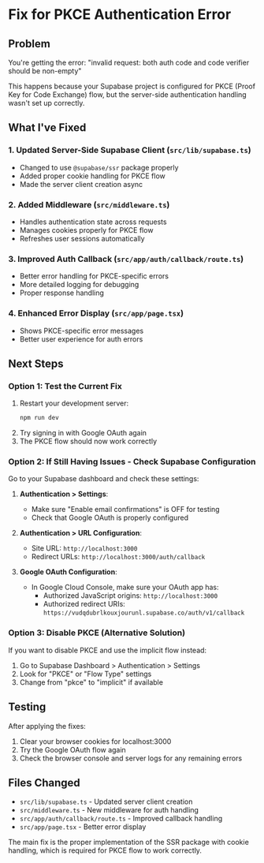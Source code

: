 # Fix for PKCE Authentication Error

## Problem
You're getting the error: "invalid request: both auth code and code verifier should be non-empty"

This happens because your Supabase project is configured for PKCE (Proof Key for Code Exchange) flow, but the server-side authentication handling wasn't set up correctly.

## What I've Fixed

### 1. Updated Server-Side Supabase Client (`src/lib/supabase.ts`)
- Changed to use `@supabase/ssr` package properly
- Added proper cookie handling for PKCE flow
- Made the server client creation async

### 2. Added Middleware (`src/middleware.ts`)
- Handles authentication state across requests
- Manages cookies properly for PKCE flow
- Refreshes user sessions automatically

### 3. Improved Auth Callback (`src/app/auth/callback/route.ts`)
- Better error handling for PKCE-specific errors
- More detailed logging for debugging
- Proper response handling

### 4. Enhanced Error Display (`src/app/page.tsx`)
- Shows PKCE-specific error messages
- Better user experience for auth errors

## Next Steps

### Option 1: Test the Current Fix
1. Restart your development server:
   ```bash
   npm run dev
   ```
2. Try signing in with Google OAuth again
3. The PKCE flow should now work correctly

### Option 2: If Still Having Issues - Check Supabase Configuration

Go to your Supabase dashboard and check these settings:

1. **Authentication > Settings**:
   - Make sure "Enable email confirmations" is OFF for testing
   - Check that Google OAuth is properly configured

2. **Authentication > URL Configuration**:
   - Site URL: `http://localhost:3000`
   - Redirect URLs: `http://localhost:3000/auth/callback`

3. **Google OAuth Configuration**:
   - In Google Cloud Console, make sure your OAuth app has:
     - Authorized JavaScript origins: `http://localhost:3000`
     - Authorized redirect URIs: `https://vudqdubrlkouxjourunl.supabase.co/auth/v1/callback`

### Option 3: Disable PKCE (Alternative Solution)

If you want to disable PKCE and use the implicit flow instead:

1. Go to Supabase Dashboard > Authentication > Settings
2. Look for "PKCE" or "Flow Type" settings
3. Change from "pkce" to "implicit" if available

## Testing

After applying the fixes:

1. Clear your browser cookies for localhost:3000
2. Try the Google OAuth flow again
3. Check the browser console and server logs for any remaining errors

## Files Changed

- `src/lib/supabase.ts` - Updated server client creation
- `src/middleware.ts` - New middleware for auth handling
- `src/app/auth/callback/route.ts` - Improved callback handling
- `src/app/page.tsx` - Better error display

The main fix is the proper implementation of the SSR package with cookie handling, which is required for PKCE flow to work correctly.
